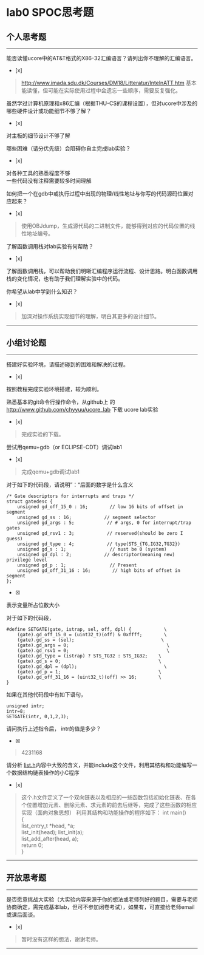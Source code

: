 # lab0 SPOC思考题

## 个人思考题

---

能否读懂ucore中的AT&T格式的X86-32汇编语言？请列出你不理解的汇编语言。
- [x]  

>  http://www.imada.sdu.dk/Courses/DM18/Litteratur/IntelnATT.htm
基本能读懂，但可能在实际使用过程中会遗忘一些顺序，需要反复强化。

虽然学过计算机原理和x86汇编（根据THU-CS的课程设置），但对ucore中涉及的哪些硬件设计或功能细节不够了解？
- [x]  

>   
对主板的细节设计不够了解

哪些困难（请分优先级）会阻碍你自主完成lab实验？
- [x]  

>   
对各种工具的熟悉程度不够    
一些代码没有注释需要较多时间理解

如何把一个在gdb中或执行过程中出现的物理/线性地址与你写的代码源码位置对应起来？
- [x]  

>   使用OBJdump，生成源代码的二进制文件，能够得到对应的代码位置的线性地址编号。

了解函数调用栈对lab实验有何帮助？
- [x]  

>   
了解函数调用栈，可以帮助我们明晰汇编程序运行流程、设计思路。明白函数调用栈的变化情况，也有助于我们理解实验中的代码。

你希望从lab中学到什么知识？
- [x]  

>   加深对操作系统实现细节的理解，明白其更多的设计细节。


---

## 小组讨论题

---

搭建好实验环境，请描述碰到的困难和解决的过程。
- [x]  

> 
按照教程完成实验环境搭建，较为顺利。

熟悉基本的git命令行操作命令，从github上
的 http://www.github.com/chyyuu/ucore_lab 下载
ucore lab实验
- [x]  

> 完成实验的下载。

尝试用qemu+gdb（or ECLIPSE-CDT）调试lab1
- [x]   

> 完成qemu+gdb调试lab1

对于如下的代码段，请说明”：“后面的数字是什么含义
```
/* Gate descriptors for interrupts and traps */
struct gatedesc {
    unsigned gd_off_15_0 : 16;        // low 16 bits of offset in segment
    unsigned gd_ss : 16;            // segment selector
    unsigned gd_args : 5;            // # args, 0 for interrupt/trap gates
    unsigned gd_rsv1 : 3;            // reserved(should be zero I guess)
    unsigned gd_type : 4;            // type(STS_{TG,IG32,TG32})
    unsigned gd_s : 1;                // must be 0 (system)
    unsigned gd_dpl : 2;            // descriptor(meaning new) privilege level
    unsigned gd_p : 1;                // Present
    unsigned gd_off_31_16 : 16;        // high bits of offset in segment
};
```

- [x]  

> 
表示变量所占位数大小

对于如下的代码段，
```
#define SETGATE(gate, istrap, sel, off, dpl) {            \
    (gate).gd_off_15_0 = (uint32_t)(off) & 0xffff;        \
    (gate).gd_ss = (sel);                                \
    (gate).gd_args = 0;                                    \
    (gate).gd_rsv1 = 0;                                    \
    (gate).gd_type = (istrap) ? STS_TG32 : STS_IG32;    \
    (gate).gd_s = 0;                                    \
    (gate).gd_dpl = (dpl);                                \
    (gate).gd_p = 1;                                    \
    (gate).gd_off_31_16 = (uint32_t)(off) >> 16;        \
}
```

如果在其他代码段中有如下语句，
```
unsigned intr;
intr=8;
SETGATE(intr, 0,1,2,3);
```
请问执行上述指令后， intr的值是多少？

- [x]  

> 4231168 
 

请分析 [list.h](https://github.com/chyyuu/ucore_lab/blob/master/labcodes/lab2/libs/list.h)内容中大致的含义，并能include这个文件，利用其结构和功能编写一个数据结构链表操作的小C程序
- [x]  

> 这个.h文件定义了一个双向链表以及相应的一些函数包括初始化链表、在各个位置增加元素、删除元素、求元素的前去后继等，完成了这些函数的相应实现（面向对象思想）
利用其结构和功能操作的程序如下：
int main()      
{     
    list_entry_t *head, *a;     
    list_init(head); list_init(a);     
    list_add_after(head, a);       
    return 0;     
}      

---

## 开放思考题

---

是否愿意挑战大实验（大实验内容来源于你的想法或老师列好的题目，需要与老师协商确定，需完成基本lab，但可不参加闭卷考试），如果有，可直接给老师email或课后面谈。
- [x]  

>  暂时没有这样的想法，谢谢老师。

---
